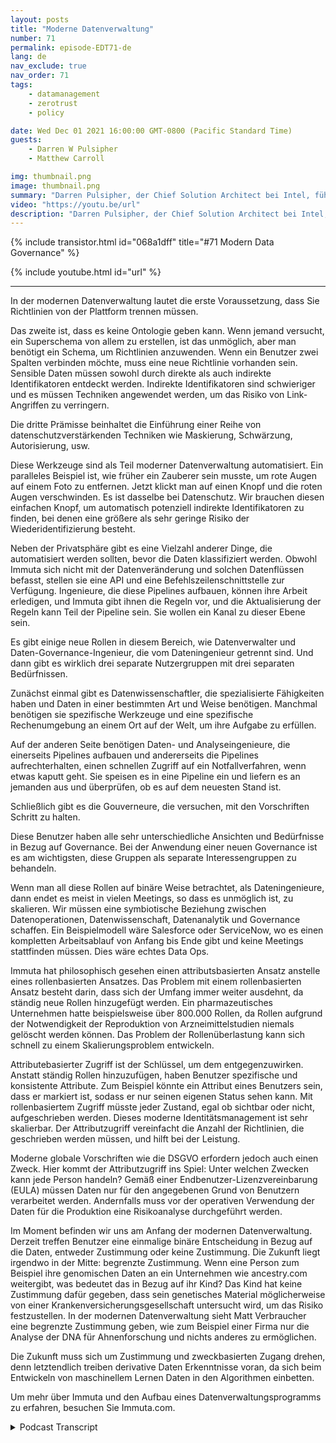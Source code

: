 ```yaml
---
layout: posts
title: "Moderne Datenverwaltung"
number: 71
permalink: episode-EDT71-de
lang: de
nav_exclude: true
nav_order: 71
tags:
    - datamanagement
    - zerotrust
    - policy

date: Wed Dec 01 2021 16:00:00 GMT-0800 (Pacific Standard Time)
guests:
    - Darren W Pulsipher
    - Matthew Carroll

img: thumbnail.png
image: thumbnail.png
summary: "Darren Pulsipher, der Chief Solution Architect bei Intel, führt seine ausführliche Diskussion über die Realität und Zukunft moderner Datenverwaltung mit Matthew Carroll, dem CEO von Immuta, fort. In dieser Episode diskutieren sie Datenklassifikation, Richtlinien und Governance."
video: "https://youtu.be/url"
description: "Darren Pulsipher, der Chief Solution Architect bei Intel, führt seine ausführliche Diskussion über die Realität und Zukunft moderner Datenverwaltung mit Matthew Carroll, dem CEO von Immuta, fort. In dieser Episode diskutieren sie Datenklassifikation, Richtlinien und Governance."
---
```


<div>
{% include transistor.html id="068a1dff" title="#71 Modern Data Governance" %}

{% include youtube.html id="url" %}
</div>

---

In der modernen Datenverwaltung lautet die erste Voraussetzung, dass Sie Richtlinien von der Plattform trennen müssen.

Das zweite ist, dass es keine Ontologie geben kann. Wenn jemand versucht, ein Superschema von allem zu erstellen, ist das unmöglich, aber man benötigt ein Schema, um Richtlinien anzuwenden. Wenn ein Benutzer zwei Spalten verbinden möchte, muss eine neue Richtlinie vorhanden sein. Sensible Daten müssen sowohl durch direkte als auch indirekte Identifikatoren entdeckt werden. Indirekte Identifikatoren sind schwieriger und es müssen Techniken angewendet werden, um das Risiko von Link-Angriffen zu verringern.

Die dritte Prämisse beinhaltet die Einführung einer Reihe von datenschutzverstärkenden Techniken wie Maskierung, Schwärzung, Autorisierung, usw.

Diese Werkzeuge sind als Teil moderner Datenverwaltung automatisiert. Ein paralleles Beispiel ist, wie früher ein Zauberer sein musste, um rote Augen auf einem Foto zu entfernen. Jetzt klickt man auf einen Knopf und die roten Augen verschwinden. Es ist dasselbe bei Datenschutz. Wir brauchen diesen einfachen Knopf, um automatisch potenziell indirekte Identifikatoren zu finden, bei denen eine größere als sehr geringe Risiko der Wiederidentifizierung besteht.

Neben der Privatsphäre gibt es eine Vielzahl anderer Dinge, die automatisiert werden sollten, bevor die Daten klassifiziert werden. Obwohl Immuta sich nicht mit der Datenveränderung und solchen Datenflüssen befasst, stellen sie eine API und eine Befehlszeilenschnittstelle zur Verfügung. Ingenieure, die diese Pipelines aufbauen, können ihre Arbeit erledigen, und Immuta gibt ihnen die Regeln vor, und die Aktualisierung der Regeln kann Teil der Pipeline sein. Sie wollen ein Kanal zu dieser Ebene sein.

Es gibt einige neue Rollen in diesem Bereich, wie Datenverwalter und Daten-Governance-Ingenieur, die vom Dateningenieur getrennt sind. Und dann gibt es wirklich drei separate Nutzergruppen mit drei separaten Bedürfnissen.

Zunächst einmal gibt es Datenwissenschaftler, die spezialisierte Fähigkeiten haben und Daten in einer bestimmten Art und Weise benötigen. Manchmal benötigen sie spezifische Werkzeuge und eine spezifische Rechenumgebung an einem Ort auf der Welt, um ihre Aufgabe zu erfüllen.

Auf der anderen Seite benötigen Daten- und Analyseingenieure, die einerseits Pipelines aufbauen und andererseits die Pipelines aufrechterhalten, einen schnellen Zugriff auf ein Notfallverfahren, wenn etwas kaputt geht. Sie speisen es in eine Pipeline ein und liefern es an jemanden aus und überprüfen, ob es auf dem neuesten Stand ist.

Schließlich gibt es die Gouverneure, die versuchen, mit den Vorschriften Schritt zu halten.

Diese Benutzer haben alle sehr unterschiedliche Ansichten und Bedürfnisse in Bezug auf Governance. Bei der Anwendung einer neuen Governance ist es am wichtigsten, diese Gruppen als separate Interessengruppen zu behandeln.

Wenn man all diese Rollen auf binäre Weise betrachtet, als Dateningenieure, dann endet es meist in vielen Meetings, so dass es unmöglich ist, zu skalieren. Wir müssen eine symbiotische Beziehung zwischen Datenoperationen, Datenwissenschaft, Datenanalytik und Governance schaffen. Ein Beispielmodell wäre Salesforce oder ServiceNow, wo es einen kompletten Arbeitsablauf von Anfang bis Ende gibt und keine Meetings stattfinden müssen. Dies wäre echtes Data Ops.

Immuta hat philosophisch gesehen einen attributsbasierten Ansatz anstelle eines rollenbasierten Ansatzes. Das Problem mit einem rollenbasierten Ansatz besteht darin, dass sich der Umfang immer weiter ausdehnt, da ständig neue Rollen hinzugefügt werden. Ein pharmazeutisches Unternehmen hatte beispielsweise über 800.000 Rollen, da Rollen aufgrund der Notwendigkeit der Reproduktion von Arzneimittelstudien niemals gelöscht werden können. Das Problem der Rollenüberlastung kann sich schnell zu einem Skalierungsproblem entwickeln.

Attributebasierter Zugriff ist der Schlüssel, um dem entgegenzuwirken. Anstatt ständig Rollen hinzuzufügen, haben Benutzer spezifische und konsistente Attribute. Zum Beispiel könnte ein Attribut eines Benutzers sein, dass er markiert ist, sodass er nur seinen eigenen Status sehen kann. Mit rollenbasiertem Zugriff müsste jeder Zustand, egal ob sichtbar oder nicht, aufgeschrieben werden. Dieses moderne Identitätsmanagement ist sehr skalierbar. Der Attributzugriff vereinfacht die Anzahl der Richtlinien, die geschrieben werden müssen, und hilft bei der Leistung.

Moderne globale Vorschriften wie die DSGVO erfordern jedoch auch einen Zweck. Hier kommt der Attributzugriff ins Spiel: Unter welchen Zwecken kann jede Person handeln? Gemäß einer Endbenutzer-Lizenzvereinbarung (EULA) müssen Daten nur für den angegebenen Grund von Benutzern verarbeitet werden. Andernfalls muss vor der operativen Verwendung der Daten für die Produktion eine Risikoanalyse durchgeführt werden.

Im Moment befinden wir uns am Anfang der modernen Datenverwaltung. Derzeit treffen Benutzer eine einmalige binäre Entscheidung in Bezug auf die Daten, entweder Zustimmung oder keine Zustimmung. Die Zukunft liegt irgendwo in der Mitte: begrenzte Zustimmung. Wenn eine Person zum Beispiel ihre genomischen Daten an ein Unternehmen wie ancestry.com weitergibt, was bedeutet das in Bezug auf ihr Kind? Das Kind hat keine Zustimmung dafür gegeben, dass sein genetisches Material möglicherweise von einer Krankenversicherungsgesellschaft untersucht wird, um das Risiko festzustellen. In der modernen Datenverwaltung sieht Matt Verbraucher eine begrenzte Zustimmung geben, wie zum Beispiel einer Firma nur die Analyse der DNA für Ahnenforschung und nichts anderes zu ermöglichen.

Die Zukunft muss sich um Zustimmung und zweckbasierten Zugang drehen, denn letztendlich treiben derivative Daten Erkenntnisse voran, da sich beim Entwickeln von maschinellem Lernen Daten in den Algorithmen einbetten.

Um mehr über Immuta und den Aufbau eines Datenverwaltungsprogramms zu erfahren, besuchen Sie Immuta.com.



<details>
<summary> Podcast Transcript </summary>

<p></p>

</details>
